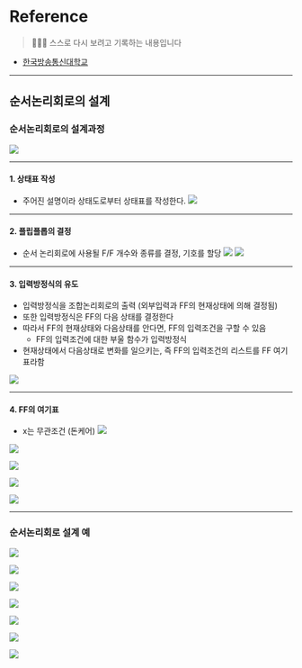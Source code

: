 # Reference
> 🙇🏻‍♂️ 스스로 다시 보려고 기록하는 내용입니다

- [한국방송통신대학교](https://www.knou.ac.kr/knou/index.do?epTicket=ST-916435-Gtok0rF7k3emwse1uu6koP06Mqt6Qcxwlau-13)

---

## 순서논리회로의 설계

### 순서논리회로의 설계과정

![](https://velog.velcdn.com/images/urtimeislimited/post/4bff323d-bc28-42b8-a175-612cf1bba00b/image.png)

---

#### 1. 상태표 작성

- 주어진 설명이라 상태도로부터 상태표를 작성한다.
![](https://velog.velcdn.com/images/urtimeislimited/post/2c2fa9e9-6ede-4a25-9237-282bdf456808/image.png)


---

#### 2. 플립플롭의 결정

- 순서 논리회로에 사용될 F/F 개수와 종류를 결정, 기호를 할당
![](https://velog.velcdn.com/images/urtimeislimited/post/6c8aeb30-627a-4ca2-a125-50cb43a6ac04/image.png)
![](https://velog.velcdn.com/images/urtimeislimited/post/c26c3ba6-f7f5-4d08-a78e-5a5460d3681e/image.png)

---

#### 3. 입력방정식의 유도

- 입력방정식을 조합논리회로의 출력 (외부입력과 FF의 현재상태에 의해 결정됨)
- 또한 입력방정식은 FF의 다음 상태를 결정한다
- 따라서 FF의 현재상태와 다음상태를 안다면, FF의 입력조건을 구할 수 있음
	- FF의 입력조건에 대한 부울 함수가 입력방정식
- 현재상태에서 다음상태로 변화를 일으키는, 즉 FF의 입력조건의 리스트를 FF 여기표라함

![](https://velog.velcdn.com/images/urtimeislimited/post/2f8c1173-190d-4559-9fb5-fc51b19b4ce2/image.png)


---

#### 4. FF의 여기표
- x는 무관조건 (돈케어)
![](https://velog.velcdn.com/images/urtimeislimited/post/101e03e8-1645-4d50-9154-88c704290be5/image.png)

![](https://velog.velcdn.com/images/urtimeislimited/post/79b6d989-8aca-4dc9-8807-76865b3fe3f9/image.png)

![](https://velog.velcdn.com/images/urtimeislimited/post/cd44e7ad-e708-427c-81bf-3724b164a3ff/image.png)

![](https://velog.velcdn.com/images/urtimeislimited/post/235dbc8f-a235-4c6a-acd6-2a31e3be756f/image.png)

![](https://velog.velcdn.com/images/urtimeislimited/post/ebce953b-fde5-43a3-bfea-3252ca97febf/image.png)

---

### 순서논리회로 설계 예

![](https://velog.velcdn.com/images/urtimeislimited/post/9bdce40d-6a41-4571-a755-7368c2580479/image.png)

![](https://velog.velcdn.com/images/urtimeislimited/post/5d3324f0-db28-4604-9786-d97358f6739a/image.png)

![](https://velog.velcdn.com/images/urtimeislimited/post/cb1ed5ac-9f44-4e4e-9fa9-e60aa91d6691/image.png)

![](https://velog.velcdn.com/images/urtimeislimited/post/49246627-1440-4ac4-a6d2-9293446445b3/image.png)

![](https://velog.velcdn.com/images/urtimeislimited/post/b6e06ba2-cd13-4b41-a087-cf379d01a3e5/image.png)


![](https://velog.velcdn.com/images/urtimeislimited/post/4ee8cfaf-9ece-4bf0-94a9-f1b17df2b62f/image.png)

![](https://velog.velcdn.com/images/urtimeislimited/post/7307a721-c6e3-4926-8320-e2d77a671eff/image.png)
